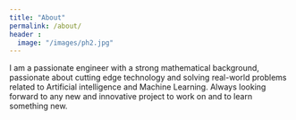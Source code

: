 ```yaml
---
title: "About"
permalink: /about/
header :
  image: "/images/ph2.jpg"
---
```

I am a passionate engineer with a strong mathematical background, passionate about cutting edge technology and solving real-world problems related to Artificial intelligence and Machine Learning. Always looking forward to any new and innovative project to work on and to learn something new.
